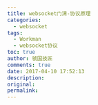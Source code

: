 ```yaml
---
title: websocket门清-协议原理
categories:
  - websocket
tags:
  - Workman
  - websocket协议
toc: true
author: 虢国技匠
comments: true
date: 2017-04-10 17:52:13
description:
original:
permalink:
---
```


<!-- more -->
